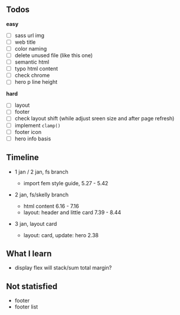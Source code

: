 ## Todos
**easy**
- [ ] sass url img
- [ ] web title
- [ ] color naming
- [ ] delete unused file (like this one)
- [ ] semantic html
- [ ] typo html content
- [ ] check chrome
- [ ] hero p line height

**hard**
- [ ] layout
- [ ] footer
- [ ] check layout shift (while adjust sreen size and after page refresh)
- [ ] implement `clamp()`
- [ ] footer icon 
- [ ] hero info basis

## Timeline
- 1 jan / 2 jan, fs branch
  - import fem style guide, 5.27 - 5.42

- 2 jan, fs/skelly branch
  - html content 6.16 - 7.16
  - layout: header and little card 7.39 - 8.44 
  

- 3 jan, layout card
  - layout: card, update: hero 2.38 


## What I learn
- display flex will stack/sum total margin?

## Not statisfied
- footer
- footer list